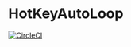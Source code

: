 # HotKeyAutoLoop

[![CircleCI](https://circleci.com/gh/haker88/HotKeyAutoLoop/tree/master.svg?style=svg)](https://circleci.com/gh/haker88/HotKeyAutoLoop/tree/master)
